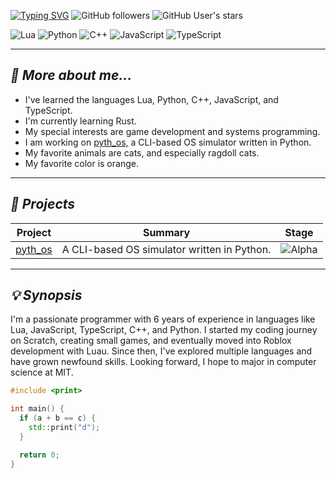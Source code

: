 [![Typing SVG](https://readme-typing-svg.demolab.com?font=Fira+Code&size=40&pause=1000&color=FFFFFF&center=true&width=1000&height=65&lines=Hi!+I'm+ARagdollCat.;Pre-major+in+Software+Engineering;6+years+of+experience)](https://git.io/typing-svg)
![GitHub followers](https://img.shields.io/github/followers/ARagdollCat) ![GitHub User's stars](https://img.shields.io/github/stars/ARagdollCat)

![Lua](https://img.shields.io/badge/Lua-2C2D72?style=for-the-badge&logo=lua&logoColor=white)
![Python](https://img.shields.io/badge/Python-3776AB?style=for-the-badge&logo=python&logoColor=white)
![C++](https://img.shields.io/badge/C++-00599C?style=for-the-badge&logo=cplusplus&logoColor=white)
![JavaScript](https://img.shields.io/badge/JavaScript-F7DF1E?style=for-the-badge&logo=javascript&logoColor=black)
![TypeScript](https://img.shields.io/badge/TypeScript-3178C6?style=for-the-badge&logo=typescript&logoColor=white)

---

## *🌲 More about me...*
- I've learned the languages Lua, Python, C++, JavaScript, and TypeScript.
- I'm currently learning Rust.
- My special interests are game development and systems programming.
- I am working on [pyth_os,](https://github.com/ARagdollCat/pyth_os) a CLI-based OS simulator written in Python.
- My favorite animals are cats, and especially ragdoll cats.
- My favorite color is orange.

---

## *🚀 Projects*
| Project | Summary | Stage |
| ------- | ------- | ------ |
| [pyth_os](https://github.com/ARagdollCat/pyth_os) | A CLI-based OS simulator written in Python. | ![Alpha](https://img.shields.io/badge/Stage-Alpha-yellow) |

---

## *💡 Synopsis*
I'm a passionate programmer with 6 years of experience in languages like Lua, JavaScript, TypeScript, C++, and Python. I started my coding journey on Scratch, creating small games, and eventually moved into Roblox development with Luau. Since then, I've explored multiple languages and have grown newfound skills. Looking forward, I hope to major in computer science at MIT.
```cpp
#include <print>

int main() {
  if (a + b == c) {
    std::print("d");
  }

  return 0;
} 
```

